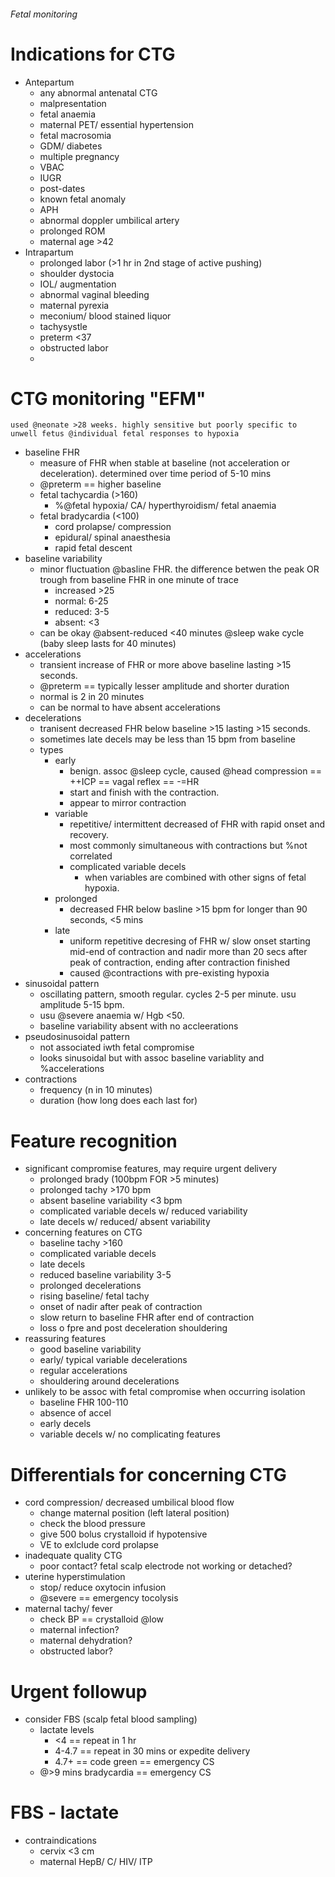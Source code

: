 ###### Fetal monitoring

# Indications for CTG
- Antepartum
    + any abnormal antenatal CTG
    + malpresentation
    + fetal anaemia
    + maternal PET/ essential hypertension
    + fetal macrosomia
    + GDM/ diabetes
    + multiple pregnancy
    + VBAC
    + IUGR
    + post-dates
    + known fetal anomaly
    + APH
    + abnormal doppler umbilical artery
    + prolonged ROM
    + maternal age >42
- Intrapartum  
    + prolonged labor (>1 hr in 2nd stage of active pushing) 
    + shoulder dystocia
    + IOL/ augmentation
    + abnormal vaginal bleeding
    + maternal pyrexia
    + meconium/ blood stained liquor
    + tachysystle
    + preterm <37
    + obstructed labor
    + 

# CTG monitoring "EFM"
    used @neonate >28 weeks. highly sensitive but poorly specific to unwell fetus @individual fetal responses to hypoxia
- baseline FHR
    + measure of FHR when stable at baseline (not acceleration or deceleration). determined over time period of 5-10 mins
    + @preterm == higher baseline
    + fetal tachycardia (>160)
        * %@fetal hypoxia/ CA/ hyperthyroidism/ fetal anaemia
    + fetal bradycardia (<100)
        * cord prolapse/ compression
        * epidural/ spinal anaesthesia
        * rapid fetal descent
- baseline variability
    + minor fluctuation @basline FHR. the difference betwen the peak OR trough from baseline FHR in one minute of trace
        * increased >25
        * normal: 6-25
        * reduced: 3-5
        * absent: <3
    + can be okay @absent-reduced <40 minutes @sleep wake cycle (baby sleep lasts for 40 minutes)
- accelerations
    + transient increase of FHR or more above baseline lasting >15 seconds. 
    + @preterm == typically lesser amplitude and shorter duration
    + normal is 2 in 20 minutes
    + can be normal to have absent accelerations
- decelerations
    + tranisent decreased FHR below baseline >15 lasting >15 seconds. 
    + sometimes late decels may be less than 15 bpm from baseline
    + types
        * early
            - benign. assoc @sleep cycle, caused @head compression == ++ICP == vagal reflex == -=HR
            - start and finish with the contraction.
            - appear to mirror contraction
        * variable
            - repetitive/ intermittent decreased of FHR with rapid onset and recovery. 
            - most commonly simultaneous with contractions but %not correlated
            - complicated variable decels
                + when variables are combined with other signs of fetal hypoxia.
        * prolonged
            - decreased FHR below basline >15 bpm for longer than 90 seconds, <5 mins
        * late
            - uniform repetitive decresing of FHR w/ slow onset starting mid-end of contraction and nadir more than 20 secs after peak of contraction, ending after contraction finished
            - caused @contractions with pre-existing hypoxia
- sinusoidal pattern
    + oscillating pattern, smooth regular. cycles 2-5 per minute. usu amplitude 5-15 bpm. 
    + usu @severe anaemia w/ Hgb <50. 
    + baseline variability absent with no accleerations
- pseudosinusoidal pattern
    + not associated iwth fetal compromise
    + looks sinusoidal but with assoc baseline variablity and %accelerations
- contractions
    + frequency (n in 10 minutes)
    + duration (how long does each last for)

# Feature recognition
- significant compromise features, may require urgent delivery
    + prolonged brady (100bpm FOR >5 minutes)
    + prolonged tachy >170 bpm 
    + absent baseline variability <3 bpm
    + complicated variable decels w/ reduced variability
    + late decels w/ reduced/ absent variability
- concerning features on CTG
    + baseline tachy >160
    + complicated variable decels
    + late decels
    + reduced baseline variability 3-5
    + prolonged decelerations
    + rising baseline/ fetal tachy
    + onset of nadir after peak of contraction
    + slow return to baseline FHR after end of contraction
    + loss o fpre and post deceleration shouldering
- reassuring features
    + good baseline variability
    + early/ typical variable decelerations
    + regular accelerations
    + shouldering around decelerations
- unlikely to be assoc with fetal compromise when occurring isolation
    + baseline FHR 100-110
    + absence of accel
    + early decels
    + variable decels w/  no complicating features


# Differentials for concerning CTG
- cord compression/ decreased umbilical blood flow
    + change maternal position (left lateral position)
    + check the blood pressure
    + give 500 bolus crystalloid if hypotensive
    + VE to exlclude cord prolapse
- inadequate quality CTG
    + poor contact? fetal scalp electrode not working or detached?
- uterine hyperstimulation
    + stop/ reduce oxytocin infusion 
    + @severe == emergency tocolysis
- maternal tachy/ fever
    + check BP == crystalloid @low
    + maternal infection?
    + maternal dehydration?
    + obstructed labor? 

# Urgent followup
- consider FBS (scalp fetal blood sampling)
    + lactate levels
        * <4 == repeat in 1 hr
        * 4-4.7 == repeat in 30 mins or expedite delivery
        * 4.7+ == code green == emergency CS
    + @>9 mins bradycardia == emergency CS

       
# FBS - lactate
- contraindications
    + cervix <3 cm
    + maternal HepB/ C/ HIV/ ITP